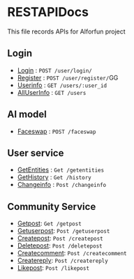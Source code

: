 # RESTAPIDocs 

This file records APIs for AIforfun project

## Login

* [Login](login.md) : `POST /user/login/`
* [Register](register.md) : `POST /user/register/`GG
* [Userinfo](userInfo.md) : `GET /users/:user_id`
* [AllUserInfo](allUserInfo.md) : `GET /users`

## AI model

* [Faceswap](Faceswap.md) : `POST /faceswap`

## User service

* [GetEntities](GetEntities.md) : `Get /getentities`
* [GetHistory](GetHistory.md) : `Get /history`
* [Changeinfo](Changeinfo.md) : `Post /changeinfo`

## Community Service

* [Getpost](Getpost.md): `Get /getpost`
* [Getuserpost](Getuserpost.md): `Post /getuserpost`
* [Createpost](Createpost.md): `Post /createpost`
* [Deletepost](Deletepost.md): `Post /deletepost`
* [Createcomment](Createcomment.md): `Post /createcomment`
* [Createreply](Createreply.md): `Post /createreply`
* [Likepost](Likepost.md): `Post /likepost`
